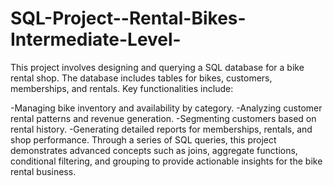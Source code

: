 # SQL-Project--Rental-Bikes-Intermediate-Level-
This project involves designing and querying a SQL database for a bike rental shop. The database includes tables for bikes, customers, memberships, and rentals. Key functionalities include:

-Managing bike inventory and availability by category.
-Analyzing customer rental patterns and revenue generation.
-Segmenting customers based on rental history.
-Generating detailed reports for memberships, rentals, and shop performance.
Through a series of SQL queries, this project demonstrates advanced concepts such as joins, aggregate functions, conditional filtering, and grouping to provide actionable insights for the bike rental business.


